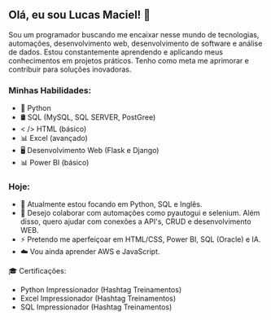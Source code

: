 ## Olá, eu sou Lucas Maciel! 👋

Sou um programador buscando me encaixar nesse mundo de tecnologias, automações, desenvolvimento web, desenvolvimento de software e análise de dados. Estou constantemente aprendendo e aplicando meus conhecimentos em projetos práticos. Tenho como meta me aprimorar e contribuir para soluções inovadoras.

### Minhas Habilidades:
- 🐍 Python 
- 🛢️ SQL (MySQL, SQL SERVER, PostGree)
- < /> HTML (básico)
- 📊 Excel (avançado)
- 🖥️ Desenvolvimento Web (Flask e Django)
- 📊 Power BI (básico)

### Hoje:
- 🌱 Atualmente estou focando em Python, SQL e Inglês.
- 👯 Desejo colaborar com automações como pyautogui e selenium. Além disso, quero ajudar com conexões a API's, CRUD e desenvolvimento WEB.
- ⚡ Pretendo me aperfeiçoar em HTML/CSS, Power BI, SQL (Oracle) e IA.
- ☁️ Vou ainda aprender AWS e JavaScript.

🎓 Certificações: 
- Python Impressionador (Hashtag Treinamentos)
- Excel Impressionador (Hashtag Treinamentos)
- SQL Impressionador (Hashtag Treinamentos)
